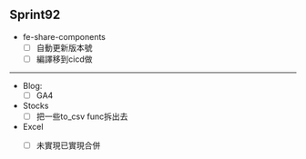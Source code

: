 ## Sprint92


*  fe-share-components
	* [ ] 自動更新版本號
	* [ ] 編譯移到cicd做

 ---
 
 * Blog: 
	* [ ] GA4
*  Stocks
	* [ ] 把一些to_csv func拆出去
*  Excel
	* [ ] 未實現已實現合併


 